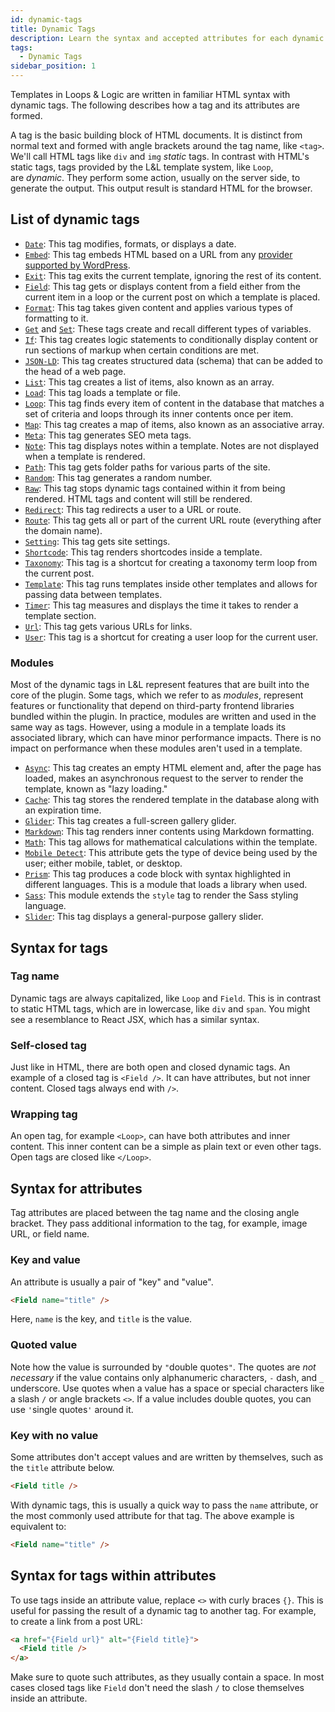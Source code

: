 ```yaml
---
id: dynamic-tags
title: Dynamic Tags
description: Learn the syntax and accepted attributes for each dynamic tag in L&L
tags:
  - Dynamic Tags
sidebar_position: 1
---
```


Templates in Loops & Logic are written in familiar HTML syntax with dynamic tags. The following describes how a tag and its attributes are formed.

A tag is the basic building block of HTML documents. It is distinct from normal text and formed with angle brackets around the tag name, like `<tag>`. We'll call HTML tags like `div` and `img` _static_ tags. In contrast with HTML's static tags, tags provided by the L&L template system, like `Loop`, are _dynamic_. They perform some action, usually on the server side, to generate the output. This output result is standard HTML for the browser.


List of dynamic tags
--------------------


*   [`Date`](/docs/dynamic-tags/date): This tag modifies, formats, or displays a date.
*   [`Embed`](/docs/dynamic-tags/embed): This tag embeds HTML based on a URL from any [provider supported by WordPress](https://wordpress.org/support/article/embeds/).
*   [`Exit`](/docs/dynamic-tags/exit-catch): This tag exits the current template, ignoring the rest of its content.
*   [`Field`](/docs/dynamic-tags/field): This tag gets or displays content from a field either from the current item in a loop or the current post on which a template is placed.
*   [`Format`](/docs/dynamic-tags/format): This tag takes given content and applies various types of formatting to it.
*   [`Get`](/docs/dynamic-tags/set-get) and [`Set`](/docs/dynamic-tags/set-get): These tags create and recall different types of variables.
*   [`If`](/docs/dynamic-tags/if): This tag creates logic statements to conditionally display content or run sections of markup when certain conditions are met.
*   [`JSON-LD`](/docs/dynamic-tags/json-ld): This tag creates structured data (schema) that can be added to the head of a web page.
*   [`List`](/docs/dynamic-tags/list): This tag creates a list of items, also known as an array.
*   [`Load`](/docs/dynamic-tags/load): This tag loads a template or file.
*   [`Loop`](/docs/dynamic-tags/loop): This tag finds every item of content in the database that matches a set of criteria and loops through its inner contents once per item.
*   [`Map`](/docs/dynamic-tags/map): This tag creates a map of items, also known as an associative array.
*   [`Meta`](/docs/dynamic-tags/meta): This tag generates SEO meta tags.
*   [`Note`](/docs/dynamic-tags/note): This tag displays notes within a template. Notes are not displayed when a template is rendered.
*   [`Path`](/docs/dynamic-tags/path): This tag gets folder paths for various parts of the site.
*   [`Random`](/docs/dynamic-tags/random): This tag generates a random number.
*   [`Raw`](/docs/dynamic-tags/raw): This tag stops dynamic tags contained within it from being rendered. HTML tags and content will still be rendered.
*   [`Redirect`](/docs/dynamic-tags/redirect): This tag redirects a user to a URL or route.
*   [`Route`](/docs/dynamic-tags/route): This tag gets all or part of the current URL route (everything after the domain name).
*   [`Setting`](/docs/dynamic-tags/setting): This tag gets site settings.
*   [`Shortcode`](/docs/dynamic-tags/shortcode): This tag renders shortcodes inside a template.
*   [`Taxonomy`](/docs/dynamic-tags/taxonomy-term): This tag is a shortcut for creating a taxonomy term loop from the current post.
*   [`Template`](/docs/dynamic-tags/template): This tag runs templates inside other templates and allows for passing data between templates.
*   [`Timer`](/docs/dynamic-tags/timer): This tag measures and displays the time it takes to render a template section.
*   [`Url`](/docs/dynamic-tags/url): This tag gets various URLs for links.
*   [`User`](/docs/dynamic-tags/user): This tag is a shortcut for creating a user loop for the current user.


### Modules

Most of the dynamic tags in L&L represent features that are built into the core of the plugin. Some tags, which we refer to as _modules_, represent features or functionality that depend on third-party frontend libraries bundled within the plugin. In practice, modules are written and used in the same way as tags. However, using a module in a template loads its associated library, which can have minor performance impacts. There is no impact on performance when these modules aren't used in a template.

*   [`Async`](/docs/dynamic-tags/modules/async): This tag creates an empty HTML element and, after the page has loaded, makes an asynchronous request to the server to render the template, known as "lazy loading."
*   [`Cache`](/docs/dynamic-tags/modules/cache): This tag stores the rendered template in the database along with an expiration time.
*   [`Glider`](/docs/dynamic-tags/modules/glider): This tag creates a full-screen gallery glider.
*   [`Markdown`](/docs/dynamic-tags/modules/markdown): This tag renders inner contents using Markdown formatting.
*   [`Math`](/docs/dynamic-tags/modules/math): This tag allows for mathematical calculations within the template.
*   [`Mobile Detect`](/docs/dynamic-tags/modules/mobile-detect): This attribute gets the type of device being used by the user; either mobile, tablet, or desktop.
*   [`Prism`](/docs/dynamic-tags/modules/prism): This tag produces a code block with syntax highlighted in different languages. This is a module that loads a library when used.
*   [`Sass`](/docs/dynamic-tags/modules/sass): This module extends the `style` tag to render the Sass styling language.
*   [`Slider`](/docs/dynamic-tags/modules/slider): This tag displays a general-purpose gallery slider.

Syntax for tags
---------------

### Tag name

Dynamic tags are always capitalized, like `Loop` and `Field`. This is in contrast to static HTML tags, which are in lowercase, like `div` and `span`. You might see a resemblance to React JSX, which has a similar syntax.

### Self-closed tag

Just like in HTML, there are both open and closed dynamic tags. An example of a closed tag is `<Field />`. It can have attributes, but not inner content. Closed tags always end with `/>`.

### Wrapping tag

An open tag, for example `<Loop>`, can have both attributes and inner content. This inner content can be a simple as plain text or even other tags. Open tags are closed like `</Loop>`.

Syntax for attributes
---------------------

Tag attributes are placed between the tag name and the closing angle bracket. They pass additional information to the tag, for example, image URL, or field name.

### Key and value

An attribute is usually a pair of "key" and "value".
```html
<Field name="title" />
```
Here, `name` is the key, and `title` is the value.

### Quoted value

Note how the value is surrounded by `"`double quotes`"`. The quotes are _not necessary_ if the value contains only alphanumeric characters, `-` dash, and `_` underscore. Use quotes when a value has a space or special characters like a slash `/` or angle brackets `<>`. If a value includes double quotes, you can use `'`single quotes`'` around it.

### Key with no value

Some attributes don't accept values and are written by themselves, such as the `title` attribute below.
```html
<Field title />
```

With dynamic tags, this is usually a quick way to pass the `name` attribute, or the most commonly used attribute for that tag. The above example is equivalent to:
```html
<Field name="title" />
```

Syntax for tags within attributes
---------------------------------

To use tags inside an attribute value, replace `<>` with curly braces `{}`. This is useful for passing the result of a dynamic tag to another tag. For example, to create a link from a post URL:
```html
<a href="{Field url}" alt="{Field title}">
  <Field title />
</a>
```

Make sure to quote such attributes, as they usually contain a space. In most cases closed tags like `Field` don't need the slash `/` to close themselves inside an attribute.